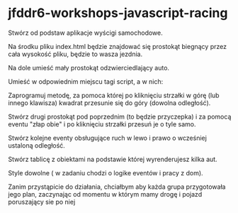 # jfddr6-workshops-javascript-racing


Stwórz od podstaw aplikacje wyścigi samochodowe.

Na środku pliku index.html będzie znajdować się prostokąt biegnący przez cała wysokość pliku, będzie to wasza jezdnia.

Na dole umieść mały prostokąt odzwierciedlający auto.

Umieść w odpowiednim miejscu tagi script, a w nich:

Zaprogramuj metodę, za pomoca której po kliknięciu strzałki w górę (lub innego klawisza) kwadrat przesunie się do góry (dowolna odległość).

Stwórz drugi prostokąt pod poprzednim (to będzie przyczepka) i za pomocą eventu "złap obie" i po kliknięciu strzałki przesuń je o tyle samo.

Stwórz kolejne eventy obsługujące ruch w lewo i prawo o wcześniej ustaloną odległość.

Stwórz tablicę z obiektami na podstawie której wyrenderujesz kilka aut.

Style dowolne ( w zadaniu chodzi o logike eventów i pracy z dom).

Zanim przystąpicie do działania, chciałbym aby każda grupa przygotowała jego plan, zaczynając od momentu w którym mamy drogę i pojazd poruszający sie po niej
